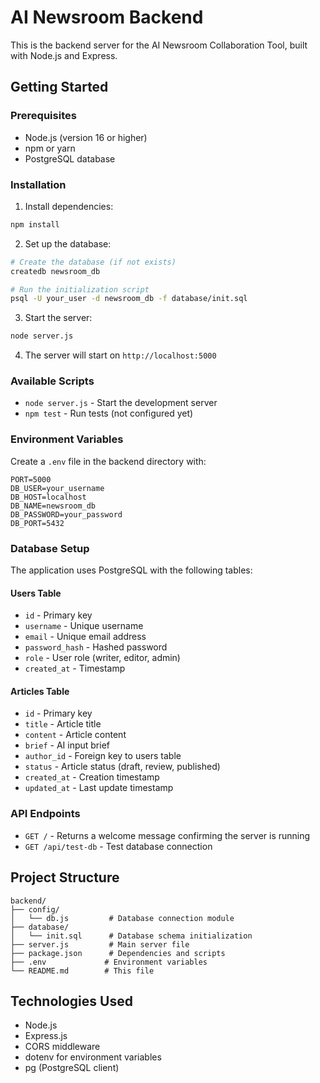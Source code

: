 # AI Newsroom Backend

This is the backend server for the AI Newsroom Collaboration Tool, built with Node.js and Express.

## Getting Started

### Prerequisites
- Node.js (version 16 or higher)
- npm or yarn
- PostgreSQL database

### Installation

1. Install dependencies:
```bash
npm install
```

2. Set up the database:
```bash
# Create the database (if not exists)
createdb newsroom_db

# Run the initialization script
psql -U your_user -d newsroom_db -f database/init.sql
```

3. Start the server:
```bash
node server.js
```

4. The server will start on `http://localhost:5000`

### Available Scripts

- `node server.js` - Start the development server
- `npm test` - Run tests (not configured yet)

### Environment Variables

Create a `.env` file in the backend directory with:
```
PORT=5000
DB_USER=your_username
DB_HOST=localhost
DB_NAME=newsroom_db
DB_PASSWORD=your_password
DB_PORT=5432
```

### Database Setup

The application uses PostgreSQL with the following tables:

#### Users Table
- `id` - Primary key
- `username` - Unique username
- `email` - Unique email address
- `password_hash` - Hashed password
- `role` - User role (writer, editor, admin)
- `created_at` - Timestamp

#### Articles Table
- `id` - Primary key
- `title` - Article title
- `content` - Article content
- `brief` - AI input brief
- `author_id` - Foreign key to users table
- `status` - Article status (draft, review, published)
- `created_at` - Creation timestamp
- `updated_at` - Last update timestamp

### API Endpoints

- `GET /` - Returns a welcome message confirming the server is running
- `GET /api/test-db` - Test database connection

## Project Structure

```
backend/
├── config/
│   └── db.js         # Database connection module
├── database/
│   └── init.sql      # Database schema initialization
├── server.js         # Main server file
├── package.json      # Dependencies and scripts
├── .env             # Environment variables
└── README.md        # This file
```

## Technologies Used

- Node.js
- Express.js
- CORS middleware
- dotenv for environment variables
- pg (PostgreSQL client) 